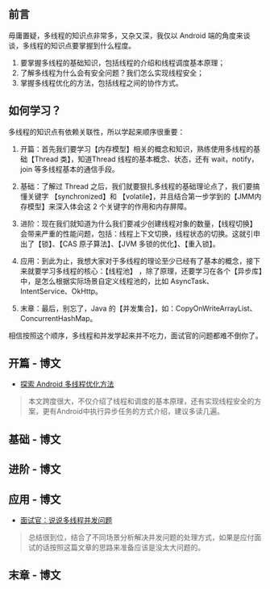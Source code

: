 ## 前言

毋庸置疑，多线程的知识点非常多，又杂又深，我仅以 Android 端的角度来谈谈，多线程的知识点要掌握到什么程度。

1. 要掌握多线程的基础知识，包括线程的介绍和线程调度基本原理；
2. 了解多线程为什么会有安全问题？我们怎么实现线程安全；
3. 掌握多线程优化的方法，包括线程之间的协作方式。

## 如何学习？

多线程的知识点有依赖关联性，所以学起来顺序很重要：

1. 开篇：首先我们要学习【内存模型】相关的概念和知识，熟练使用多线程的基础【Thread 类】，知道Thread 线程的基本概念、状态，还有 wait，notify，join 等多线程基本的通信手段。

2. 基础：了解过 Thread 之后，我们就要狠扎多线程的基础理论点了，我们要搞懂关键字 【synchronized】和 【volatile】，并且结合第一步学到的【JMM内存模型】来深入体会这 2 个关键字的作用和内存屏障。

3. 进阶：现在我们就知道为什么我们要减少创建线程对象的数量，【线程切换】会带来严重的性能问题，包括：线程上下文切换，线程状态的切换。这就引申出了【锁】、【CAS 原子算法】、【JVM 多锁的优化】、【重入锁】。

4. 应用：到此为止，我想大家对于多线程的理论至少已经有了基本的概念，接下来就要学习多线程的核心：【线程池】 ，除了原理，还要学习在各个【异步库】中，是怎么根据实际场景自定义线程池的，比如 AsyncTask、IntentService、OkHttp。

5. 末章：最后，别忘了，Java 的【并发集合】，如：CopyOnWriteArrayList、ConcurrentHashMap。 

相信按照这个顺序，多线程和并发学起来并不吃力，面试官的问题都难不倒你了。

## 开篇 - 博文

- [探索 Android 多线程优化方法](https://juejin.im/post/5d45a75de51d4561ee1bdf10)
> 本文跨度很大，不仅介绍了线程和调度的基本原理，还有实现线程安全的方案，更有Android中执行异步任务的方式介绍，建议多读几遍。

## 基础 - 博文

## 进阶 - 博文



## 应用 - 博文

- [面试官：说说多线程并发问题](https://juejin.im/post/5d7da37d6fb9a06b0202f156)
> 总结很到位，结合了不同场景分析解决并发问题的处理方式，如果是应付面试的话按照这篇文章的思路来准备应该是没太大问题的。

## 末章 - 博文